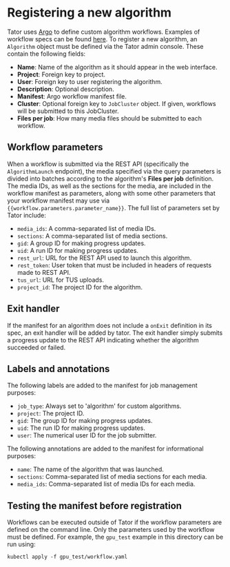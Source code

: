 # Registering a new algorithm

Tator uses [Argo](https://github.com/argoproj/argo) to define custom algorithm workflows. Examples of workflow specs can be found [here](https://github.com/argoproj/argo/blob/master/examples/README.md). To register a new algorithm, an `Algorithm` object must be defined via the Tator admin console. These contain the following fields:

* **Name**: Name of the algorithm as it should appear in the web interface.
* **Project**: Foreign key to project.
* **User**: Foreign key to user registering the algorithm.
* **Description**: Optional description.
* **Manifest**: Argo workflow manifest file.
* **Cluster**: Optional foreign key to `JobCluster` object. If given, workflows will be submitted to this JobCluster.
* **Files per job**: How many media files should be submitted to each workflow.

## Workflow parameters

When a workflow is submitted via the REST API (specifically the `AlgorithmLaunch` endpoint), the media specified via the query parameters is divided into batches according to the algorithm's **Files per job** definition. The media IDs, as well as the sections for the media, are included in the workflow manifest as parameters, along with some other parameters that your workflow manifest may use via `{{workflow.parameters.parameter_name}}`. The full list of parameters set by Tator include:

* `media_ids`: A comma-separated list of media IDs.
* `sections`: A comma-separated list of media sections.
* `gid`: A group ID for making progress updates.
* `uid`: A run ID for making progress updates.
* `rest_url`: URL for the REST API used to launch this algorithm.
* `rest_token`: User token that must be included in headers of requests made to REST API.
* `tus_url`: URL for TUS uploads.
* `project_id`: The project ID for the algorithm.

## Exit handler

If the manifest for an algorithm does not include a `onExit` definition in its spec, an exit handler will be added by tator. The exit handler simply submits a progress update to the REST API indicating whether the algorithm succeeded or failed.

## Labels and annotations

The following labels are added to the manifest for job management purposes:

* `job_type`: Always set to 'algorithm' for custom algorithms.
* `project`: The project ID.
* `gid`: The group ID for making progress updates.
* `uid`: The run ID for making progress updates.
* `user`: The numerical user ID for the job submitter.

The following annotations are added to the manifest for informational purposes:

* `name`: The name of the algorithm that was launched.
* `sections`: Comma-separated list of media sections for each media.
* `media_ids`: Comma-separated list of media IDs for each media.

## Testing the manifest before registration

Workflows can be executed outside of Tator if the workflow parameters are defined on the command line. Only the parameters used by the workflow must be defined. For example, the `gpu_test` example in this directory can be run using:

```
kubectl apply -f gpu_test/workflow.yaml
```
